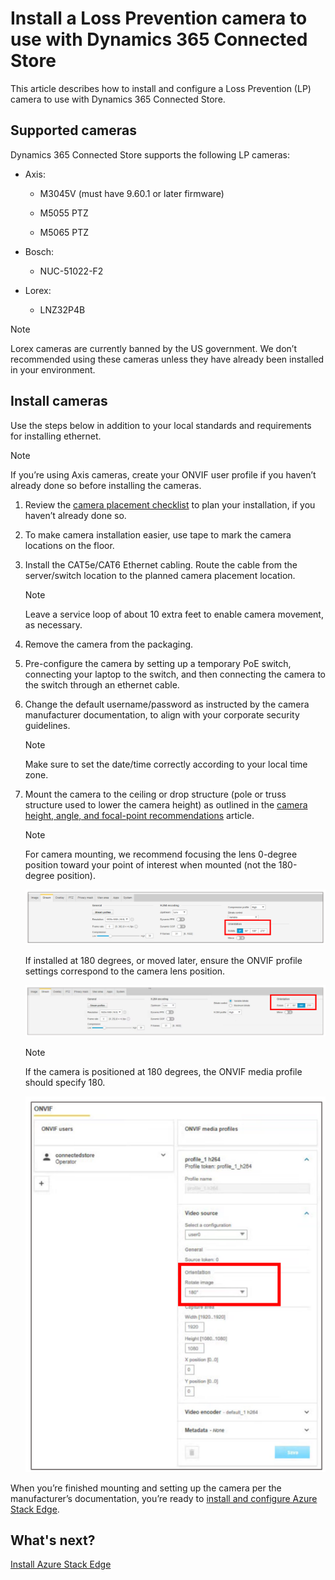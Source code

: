 
# Install a Loss Prevention camera to use with Dynamics 365 Connected Store

This article describes how to install and configure a Loss Prevention (LP) camera to use with Dynamics 365 Connected Store.

## Supported cameras

Dynamics 365 Connected Store supports the following LP cameras:

- Axis:

   - M3045V (must have 9.60.1 or later firmware)
   
   - M5055 PTZ
   
   - M5065 PTZ
   
- Bosch:

   - NUC-51022-F2
   
- Lorex:

   - LNZ32P4B

> [!NOTE]
> Lorex cameras are currently banned by the US government. We don’t recommended using these cameras unless they have already been installed in your environment.

## Install cameras 	

Use the steps below in addition to your local standards and requirements for installing ethernet.

> [!NOTE]
> If you’re using Axis cameras, create your ONVIF user profile if you haven’t already done so before installing the cameras.

1. Review the [camera placement checklist](camera-placement-checklist.md) to plan your installation, if you haven’t already done so.

2. To make camera installation easier, use tape to mark the camera locations on the floor.

3. Install the CAT5e/CAT6 Ethernet cabling. Route the cable from the server/switch location to the planned camera placement location.

    > [!NOTE] 
    > Leave a service loop of  about 10 extra feet to enable camera movement, as necessary.
    
4.	Remove the camera from the packaging.

5.	Pre-configure the camera by setting up a temporary PoE switch, connecting your laptop to the switch, and then connecting the camera to the switch through an ethernet cable.

6.	Change the default username/password as instructed by the camera manufacturer documentation, to align with your corporate security guidelines.

    > [!NOTE] 
    > Make sure to set the date/time correctly according to your local time zone.
  
7.	Mount the camera to the ceiling or drop structure (pole or truss structure used to lower the camera height) as outlined in the [camera height, angle, and focal-point recommendations](camera-placement-recommendations.md) article.

    > [!NOTE] 
    > For camera mounting, we recommend focusing the lens 0-degree position toward your point of interest when mounted (not the 180-degree position).
   
    ![O-degree camera position](media/orientation-0.PNG "0-degree camera position")
 
    If installed at 180 degrees, or moved later, ensure the ONVIF profile settings correspond to the camera lens position. 
   
    ![180-degree camera position](media/orientation-180.PNG "180-degree camera position")
 
    > [!NOTE]  
    > If the camera is positioned at 180 degrees, the ONVIF media profile should specify 180.
   
    ![ONVIF media profile](media/ONVIF.PNG "ONVIF media profile")
 
When you’re finished mounting and setting up the camera per the manufacturer’s documentation, you’re ready to [install and configure Azure Stack Edge](ase-install.md).

## What's next?

[Install Azure Stack Edge](ase-install.md)

